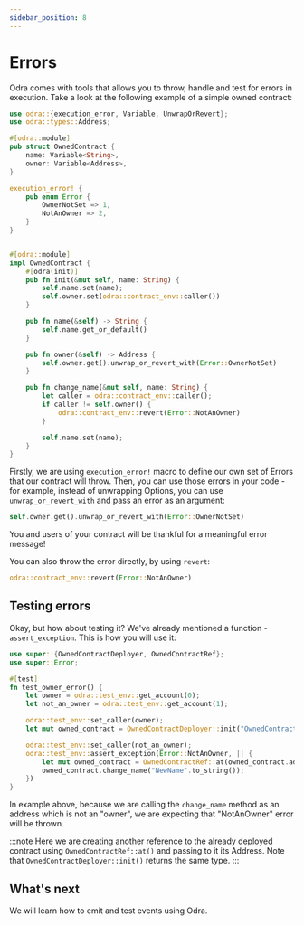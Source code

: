 ```yaml
---
sidebar_position: 8
---
```


# Errors

Odra comes with tools that allows you to throw, handle and test for errors in execution. Take a look at the
following example of a simple owned contract:

```rust title="examples/src/docs/errors.rs"
use odra::{execution_error, Variable, UnwrapOrRevert};
use odra::types::Address;

#[odra::module]
pub struct OwnedContract {
    name: Variable<String>,
    owner: Variable<Address>,
}

execution_error! {
    pub enum Error {
        OwnerNotSet => 1,
        NotAnOwner => 2,
    }
}


#[odra::module]
impl OwnedContract {
    #[odra(init)]
    pub fn init(&mut self, name: String) {
        self.name.set(name);
        self.owner.set(odra::contract_env::caller())
    }

    pub fn name(&self) -> String {
        self.name.get_or_default()
    }

    pub fn owner(&self) -> Address {
        self.owner.get().unwrap_or_revert_with(Error::OwnerNotSet)
    }

    pub fn change_name(&mut self, name: String) {
        let caller = odra::contract_env::caller();
        if caller != self.owner() {
            odra::contract_env::revert(Error::NotAnOwner)
        }

        self.name.set(name);
    }
}
```

Firstly, we are using `execution_error!` macro to define our own set of Errors that our contract will
throw. Then, you can use those errors in your code - for example, instead of unwrapping Options, you can use
`unwrap_or_revert_with` and pass an error as an argument:

```rust title="examples/src/docs/errors.rs"
self.owner.get().unwrap_or_revert_with(Error::OwnerNotSet)
```

You and users of your contract will be thankful for a meaningful error message!

You can also throw the error directly, by using `revert`:

```rust title="examples/src/docs/errors.rs"
odra::contract_env::revert(Error::NotAnOwner)
```

## Testing errors

Okay, but how about testing it? We've already mentioned a function - `assert_exception`. This is how you will
use it:

```rust title="examples/src/docs/errors.rs"
use super::{OwnedContractDeployer, OwnedContractRef};
use super::Error;

#[test]
fn test_owner_error() {
    let owner = odra::test_env::get_account(0);
    let not_an_owner = odra::test_env::get_account(1);

    odra::test_env::set_caller(owner);
    let mut owned_contract = OwnedContractDeployer::init("OwnedContract".to_string());

    odra::test_env::set_caller(not_an_owner);
    odra::test_env::assert_exception(Error::NotAnOwner, || {
        let mut owned_contract = OwnedContractRef::at(owned_contract.address());
        owned_contract.change_name("NewName".to_string());
    })
}
```

In example above, because we are calling the `change_name` method as an address which is not an "owner",
we are expecting that "NotAnOwner" error will be thrown.

:::note
Here we are creating another reference to the already deployed contract using `OwnedContractRef::at()` and passing to it
its Address. Note that `OwnedContractDeployer::init()` returns the same type.
:::

## What's next
We will learn how to emit and test events using Odra.
